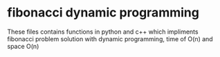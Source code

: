 # fibonacci dynamic programming

These files contains functions in python and c++ which impliments fibonacci problem solution with dynamic programming, time of O(n) and space O(n)